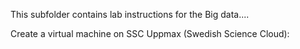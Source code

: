 This subfolder contains lab instructions for the Big data....

Create a virtual machine on SSC Uppmax (Swedish Science Cloud):


